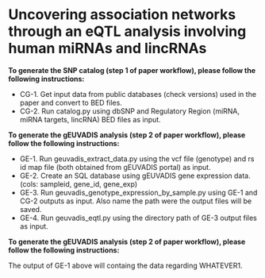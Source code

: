 # Uncovering association networks through an eQTL analysis involving human miRNAs and lincRNAs

__To generate the SNP catalog (step 1 of paper workflow), please follow the following instructions:__
* CG-1. Get input data from public databases (check versions) used in the paper and convert to BED files.
* CG-2. Run catalog.py using dbSNP and Regulatory Region (miRNA, miRNA targets, lincRNA) BED files as input.

__To generate the gEUVADIS analysis (step 2 of paper workflow), please follow the following instructions:__
* GE-1. Run geuvadis_extract_data.py using the vcf file (genotype) and rs id map file (both obtained from gEUVADIS portal) as input.
* GE-2. Create an SQL database using gEUVADIS gene expression data. (cols: sampleid, gene_id, gene_exp)
* GE-3. Run geuvadis_genotype_expression_by_sample.py using GE-1 and CG-2 outputs as input. Also name the path were the output files will be saved.
* GE-4. Run geuvadis_eqtl.py using the directory path of GE-3 output files as input.

__To generate the gEUVADIS analysis (step 2 of paper workflow), please follow the following instructions:__

The output of GE-1 above will containg the data regarding WHATEVER1.
